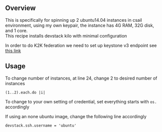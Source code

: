 ## Overview

This is specifically for spinning up 2 ubuntu14.04 instances in csail environment, using my own keypair, the instance has 4G RAM, 32G disk, and 1 core.  
This recipe installs devstack kilo with minimal configuration

In order to do K2K federation we need to set up keystone v3 endpoint
see [this link](http://www.symantec.com/connect/blogs/how-switch-keystone-v20-v3)

## Usage 

To change number of instances, at line 24, change 2 to desired number of instances 

```
(1..2).each.do |i|
```

To change to your own setting of credential, set everything starts with `os.` accordingly

If using an none ubuntu image, change the following line accordingly

```
devstack.ssh.username = 'ubuntu'
```


